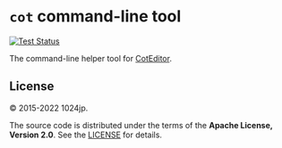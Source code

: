 
`cot` command-line tool
=============================

[![Test Status](https://github.com/coteditor/cot/workflows/Test/badge.svg)](https://github.com/coteditor/cot/actions)

The command-line helper tool for [CotEditor](https://coteditor.com).


License
-----------------------------
© 2015-2022 1024jp.

The source code is distributed under the terms of the __Apache License, Version 2.0__. See the [LICENSE](LICENSE) for details.
